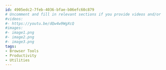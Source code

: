 ```yaml
---
id: 4905edc2-7feb-4036-bfae-b06efc60c879
# Uncomment and fill in relevant sections if you provide videos and/or images
#videos:
#- https://youtu.be/dQw4w9WgXcQ
#images:
#- image1.png
#- image2.png
#- image3.png
tags:
- Browser Tools
- Productivity
- Utilities
---
```

